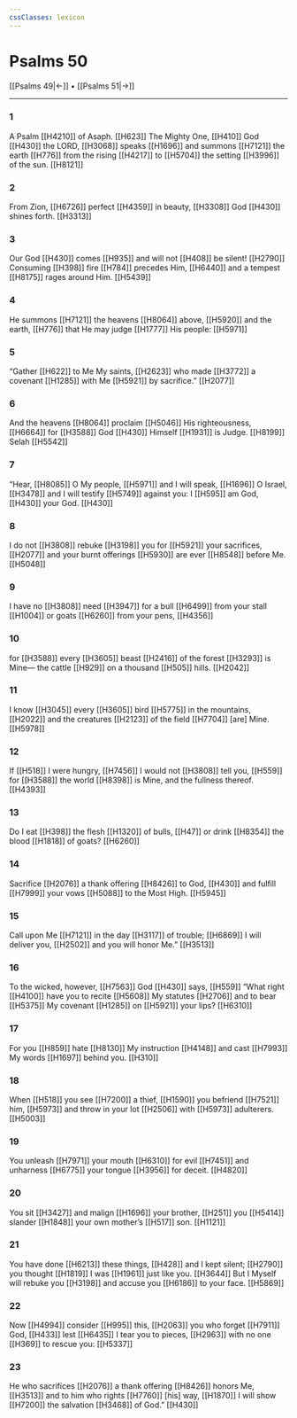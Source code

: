 ```yaml
---
cssClasses: lexicon
---
```


# Psalms 50

[[Psalms 49|←]] • [[Psalms 51|→]]

---

### 1
A Psalm [[H4210]] of Asaph. [[H623]] The Mighty One, [[H410]] God [[H430]] the LORD, [[H3068]] speaks [[H1696]] and summons [[H7121]] the earth [[H776]] from the rising [[H4217]] to [[H5704]] the setting [[H3996]] of the sun. [[H8121]]

### 2
From Zion, [[H6726]] perfect [[H4359]] in beauty, [[H3308]] God [[H430]] shines forth. [[H3313]]

### 3
Our God [[H430]] comes [[H935]] and will not [[H408]] be silent! [[H2790]] Consuming [[H398]] fire [[H784]] precedes Him, [[H6440]] and a tempest [[H8175]] rages around Him. [[H5439]]

### 4
He summons [[H7121]] the heavens [[H8064]] above, [[H5920]] and the earth, [[H776]] that He may judge [[H1777]] His people: [[H5971]]

### 5
“Gather [[H622]] to Me  My saints, [[H2623]] who made [[H3772]] a covenant [[H1285]] with Me [[H5921]] by sacrifice.” [[H2077]]

### 6
And the heavens [[H8064]] proclaim [[H5046]] His righteousness, [[H6664]] for [[H3588]] God [[H430]] Himself [[H1931]] is Judge. [[H8199]] Selah [[H5542]]

### 7
“Hear, [[H8085]] O My people, [[H5971]] and I will speak, [[H1696]] O Israel, [[H3478]] and I will testify [[H5749]] against you:  I [[H595]] am God, [[H430]] your God. [[H430]]

### 8
I do not [[H3808]] rebuke [[H3198]] you for [[H5921]] your sacrifices, [[H2077]] and your burnt offerings [[H5930]] are ever [[H8548]] before Me. [[H5048]]

### 9
I have no [[H3808]] need [[H3947]] for a bull [[H6499]] from your stall [[H1004]] or goats [[H6260]] from your pens, [[H4356]]

### 10
for [[H3588]] every [[H3605]] beast [[H2416]] of the forest [[H3293]] is Mine—  the cattle [[H929]] on a thousand [[H505]] hills. [[H2042]]

### 11
I know [[H3045]] every [[H3605]] bird [[H5775]] in the mountains, [[H2022]] and the creatures [[H2123]] of the field [[H7704]] [are] Mine. [[H5978]]

### 12
If [[H518]] I were hungry, [[H7456]] I would not [[H3808]] tell you, [[H559]] for [[H3588]] the world [[H8398]] is Mine,  and the fullness thereof. [[H4393]]

### 13
Do I eat [[H398]] the flesh [[H1320]] of bulls, [[H47]] or drink [[H8354]] the blood [[H1818]] of goats? [[H6260]]

### 14
Sacrifice [[H2076]] a thank offering [[H8426]] to God, [[H430]] and fulfill [[H7999]] your vows [[H5088]] to the Most High. [[H5945]]

### 15
Call upon Me [[H7121]] in the day [[H3117]] of trouble; [[H6869]] I will deliver you, [[H2502]] and you will honor Me.” [[H3513]]

### 16
To the wicked, however, [[H7563]] God [[H430]] says, [[H559]] “What right [[H4100]] have you  to recite [[H5608]] My statutes [[H2706]] and to bear [[H5375]] My covenant [[H1285]] on [[H5921]] your lips? [[H6310]]

### 17
For you [[H859]] hate [[H8130]] My instruction [[H4148]] and cast [[H7993]] My words [[H1697]] behind you. [[H310]]

### 18
When [[H518]] you see [[H7200]] a thief, [[H1590]] you befriend [[H7521]] him, [[H5973]] and throw in your lot [[H2506]] with [[H5973]] adulterers. [[H5003]]

### 19
You unleash [[H7971]] your mouth [[H6310]] for evil [[H7451]] and unharness [[H6775]] your tongue [[H3956]] for deceit. [[H4820]]

### 20
You sit [[H3427]] and malign [[H1696]] your brother, [[H251]] you [[H5414]] slander [[H1848]] your own mother’s [[H517]] son. [[H1121]]

### 21
You have done [[H6213]] these things, [[H428]] and I kept silent; [[H2790]] you thought [[H1819]] I was [[H1961]] just like you. [[H3644]] But I Myself will rebuke you [[H3198]] and accuse you [[H6186]] to your face. [[H5869]]

### 22
Now [[H4994]] consider [[H995]] this, [[H2063]] you who forget [[H7911]] God, [[H433]] lest [[H6435]] I tear you to pieces, [[H2963]] with no one [[H369]] to rescue you: [[H5337]]

### 23
He who sacrifices [[H2076]] a thank offering [[H8426]] honors Me, [[H3513]] and to him who rights [[H7760]] [his] way, [[H1870]] I will show [[H7200]] the salvation [[H3468]] of God.” [[H430]]

